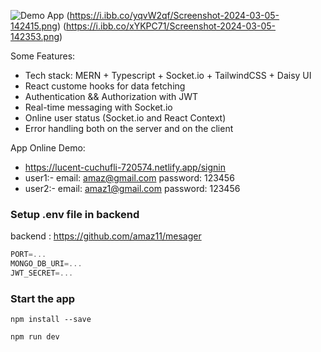 ![Demo App](https://i.ibb.co/g9PZZwZ/Screenshot-2024-03-05-142009.png)
(https://i.ibb.co/yqvW2qf/Screenshot-2024-03-05-142415.png)
(https://i.ibb.co/xYKPC71/Screenshot-2024-03-05-142353.png)



Some Features:

-    Tech stack: MERN + Typescript + Socket.io + TailwindCSS + Daisy UI
-    React custome hooks for data fetching
-    Authentication && Authorization with JWT
-    Real-time messaging with Socket.io
-    Online user status (Socket.io and React Context)
-    Error handling both on the server and on the client

App Online Demo:
-    https://lucent-cuchufli-720574.netlify.app/signin
-    user1:- email: amaz@gmail.com password: 123456
-    user2:- email: amaz1@gmail.com password: 123456


### Setup .env file in backend

backend : https://github.com/amaz11/mesager
```ts
PORT=...
MONGO_DB_URI=...
JWT_SECRET=...
```


### Start the app
```shell
npm install --save
```

```shell
npm run dev
```